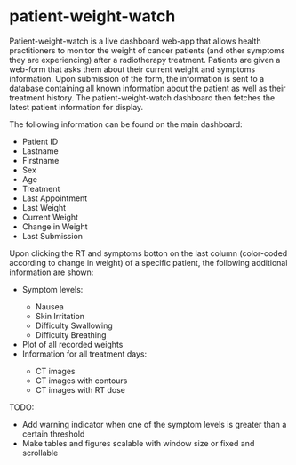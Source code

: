 # patient-weight-watch

Patient-weight-watch is a live dashboard web-app that allows health practitioners to monitor the weight of cancer patients (and other symptoms they are experiencing) after a radiotherapy treatment. Patients are given a web-form that asks them about their current weight and symptoms information. Upon submission of the form, the information is sent to a database containing all known information about the patient as well as their treatment history. The patient-weight-watch dashboard then fetches the latest patient information for display.

The following information can be found on the main dashboard:
<ul>
	<li> Patient ID </li>
	<li> Lastname </li>
	<li> Firstname </li>
	<li> Sex </li>
	<li> Age </li>
	<li> Treatment </li>
	<li> Last Appointment </li>
	<li> Last Weight </li>
	<li> Current Weight </li>
	<li> Change in Weight </li>
	<li> Last Submission </li>
</ul>

Upon clicking the RT and symptoms botton on the last column (color-coded according to change in weight) of a specific patient, the following additional information are shown:
<ul>
	<li> Symptom levels: </li>
		<ul>
			<li> Nausea </li>
			<li> Skin Irritation </li>
			<li> Difficulty Swallowing </li>
			<li> Difficulty Breathing </li>
		</ul>
	<li> Plot of all recorded weights </li>
	<li> Information for all treatment days: </li>
		<ul>
			<li> CT images </li>
			<li> CT images with contours </li>
			<li> CT images with RT dose </li>
		</ul>
</ul>
			
TODO:
<ul>
	<li> Add warning indicator when one of the symptom levels is greater than a certain threshold </li>
	<li> Make tables and figures scalable with window size or fixed and scrollable </li>
</ul>
